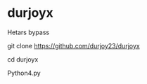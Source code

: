 # durjoyx
Hetars bypass 




git clone https://github.com/durjoy23/durjoyx

cd durjoyx



Python4.py
